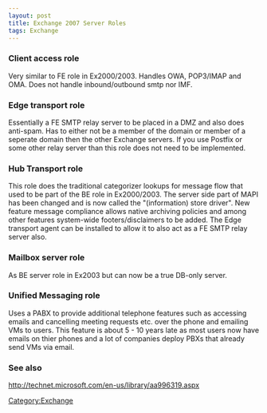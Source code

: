 ```yaml
---
layout: post 
title: Exchange 2007 Server Roles
tags: Exchange
---
```


### Client access role

Very similar to FE role in Ex2000/2003. Handles OWA, POP3/IMAP and OMA.
Does not handle inbound/outbound smtp nor IMF.

### Edge transport role

Essentially a FE SMTP relay server to be placed in a DMZ and also does
anti-spam. Has to either not be a member of the domain or member of a
seperate domain then the other Exchange servers. If you use Postfix or
some other relay server than this role does not need to be implemented.

### Hub Transport role

This role does the traditional categorizer lookups for message flow that
used to be part of the BE role in Ex2000/2003. The server side part of
MAPI has been changed and is now called the \"(information) store
driver\". New feature message compliance allows native archiving
policies and among other features system-wide footers/disclaimers to be
added. The Edge transport agent can be installed to allow it to also act
as a FE SMTP relay server also.

### Mailbox server role

As BE server role in Ex2003 but can now be a true DB-only server.

### Unified Messaging role

Uses a PABX to provide additional telephone features such as accessing
emails and cancelling meeting requests etc. over the phone and emailing
VMs to users. This feature is about 5 - 10 years late as most users now
have emails on thier phones and a lot of companies deploy PBXs that
already send VMs via email.

### See also

<http://technet.microsoft.com/en-us/library/aa996319.aspx>

[Category:Exchange](Category:Exchange "wikilink")
